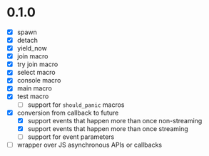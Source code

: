 # 0.1.0
- [x] spawn
- [x] detach
- [x] yield\_now
- [x] join macro
- [x] try join macro
- [x] select macro
- [x] console macro
- [x] main macro
- [x] test macro
    - [ ] support for `should_panic` macros
- [x] conversion from callback to future
    - [x] support events that happen more than once non-streaming
    - [x] support events that happen more than once streaming
    - [ ] support for event parameters
- [ ] wrapper over JS asynchronous APIs or callbacks
